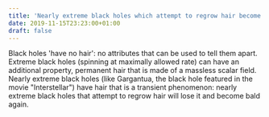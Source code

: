 ```yaml
---
title: 'Nearly extreme black holes which attempt to regrow hair become bald again'
date: 2019-11-15T23:23:00+01:00
draft: false
---
```


Black holes 'have no hair': no attributes that can be used to tell them apart. Extreme black holes (spinning at maximally allowed rate) can have an additional property, permanent hair that is made of a massless scalar field. Nearly extreme black holes (like Gargantua, the black hole featured in the movie "Interstellar") have hair that is a transient phenomenon: nearly extreme black holes that attempt to regrow hair will lose it and become bald again.